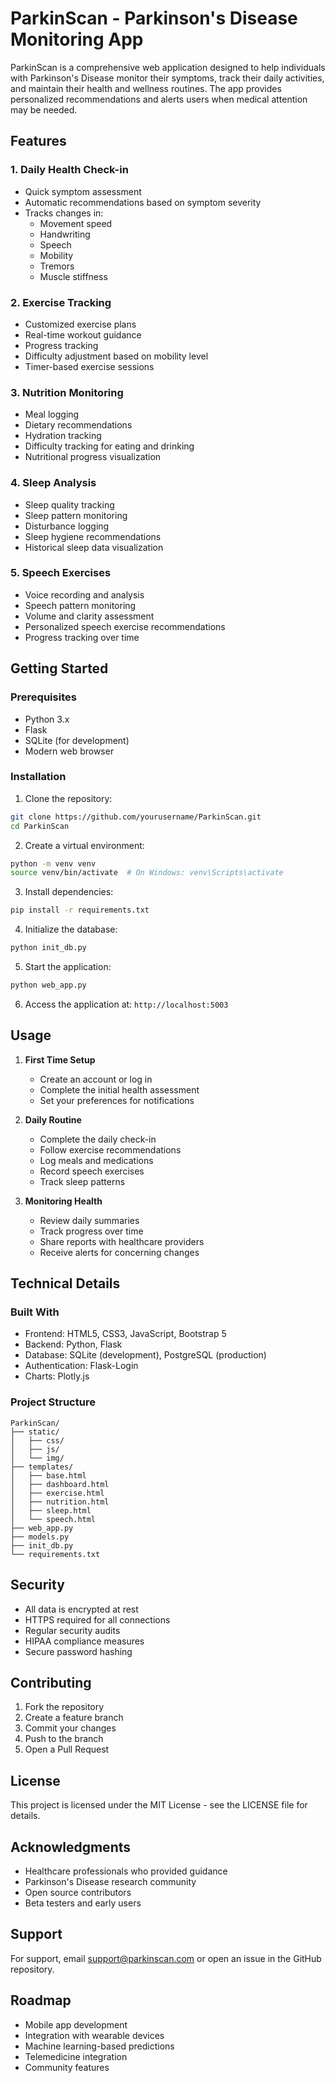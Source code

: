 # ParkinScan - Parkinson's Disease Monitoring App

ParkinScan is a comprehensive web application designed to help individuals with Parkinson's Disease monitor their symptoms, track their daily activities, and maintain their health and wellness routines. The app provides personalized recommendations and alerts users when medical attention may be needed.

## Features

### 1. Daily Health Check-in
- Quick symptom assessment
- Automatic recommendations based on symptom severity
- Tracks changes in:
  - Movement speed
  - Handwriting
  - Speech
  - Mobility
  - Tremors
  - Muscle stiffness

### 2. Exercise Tracking
- Customized exercise plans
- Real-time workout guidance
- Progress tracking
- Difficulty adjustment based on mobility level
- Timer-based exercise sessions

### 3. Nutrition Monitoring
- Meal logging
- Dietary recommendations
- Hydration tracking
- Difficulty tracking for eating and drinking
- Nutritional progress visualization

### 4. Sleep Analysis
- Sleep quality tracking
- Sleep pattern monitoring
- Disturbance logging
- Sleep hygiene recommendations
- Historical sleep data visualization

### 5. Speech Exercises
- Voice recording and analysis
- Speech pattern monitoring
- Volume and clarity assessment
- Personalized speech exercise recommendations
- Progress tracking over time

## Getting Started

### Prerequisites
- Python 3.x
- Flask
- SQLite (for development)
- Modern web browser

### Installation

1. Clone the repository:
```bash
git clone https://github.com/yourusername/ParkinScan.git
cd ParkinScan
```

2. Create a virtual environment:
```bash
python -m venv venv
source venv/bin/activate  # On Windows: venv\Scripts\activate
```

3. Install dependencies:
```bash
pip install -r requirements.txt
```

4. Initialize the database:
```bash
python init_db.py
```

5. Start the application:
```bash
python web_app.py
```

6. Access the application at: `http://localhost:5003`

## Usage

1. **First Time Setup**
   - Create an account or log in
   - Complete the initial health assessment
   - Set your preferences for notifications

2. **Daily Routine**
   - Complete the daily check-in
   - Follow exercise recommendations
   - Log meals and medications
   - Record speech exercises
   - Track sleep patterns

3. **Monitoring Health**
   - Review daily summaries
   - Track progress over time
   - Share reports with healthcare providers
   - Receive alerts for concerning changes

## Technical Details

### Built With
- Frontend: HTML5, CSS3, JavaScript, Bootstrap 5
- Backend: Python, Flask
- Database: SQLite (development), PostgreSQL (production)
- Authentication: Flask-Login
- Charts: Plotly.js

### Project Structure
```
ParkinScan/
├── static/
│   ├── css/
│   ├── js/
│   └── img/
├── templates/
│   ├── base.html
│   ├── dashboard.html
│   ├── exercise.html
│   ├── nutrition.html
│   ├── sleep.html
│   └── speech.html
├── web_app.py
├── models.py
├── init_db.py
└── requirements.txt
```

## Security

- All data is encrypted at rest
- HTTPS required for all connections
- Regular security audits
- HIPAA compliance measures
- Secure password hashing

## Contributing

1. Fork the repository
2. Create a feature branch
3. Commit your changes
4. Push to the branch
5. Open a Pull Request

## License

This project is licensed under the MIT License - see the LICENSE file for details.

## Acknowledgments

- Healthcare professionals who provided guidance
- Parkinson's Disease research community
- Open source contributors
- Beta testers and early users

## Support

For support, email support@parkinscan.com or open an issue in the GitHub repository.

## Roadmap

- Mobile app development
- Integration with wearable devices
- Machine learning-based predictions
- Telemedicine integration
- Community features
